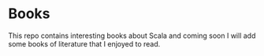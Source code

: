 # Books

This repo contains interesting books about Scala and coming soon I will add some books of literature that I enjoyed to read.
